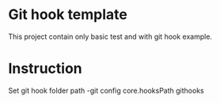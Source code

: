 
# Git hook template
This project contain only basic test and with git hook example.

# Instruction
Set git hook folder path
-git config core.hooksPath githooks
